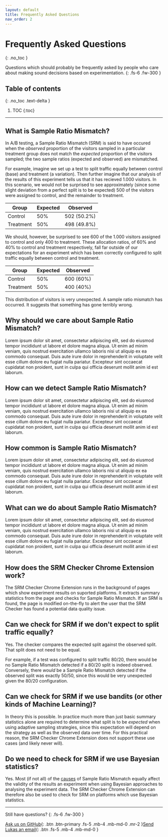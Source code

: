 ```yaml
---
layout: default
title: Frequently Asked Questions
nav_order: 2
---
```


# Frequently Asked Questions
{: .no_toc }


Questions which should probably be frequently asked by people who care about making sound decisions based on experimentation.
{: .fs-6 .fw-300 }

## Table of contents
{: .no_toc .text-delta }

1. TOC
{:toc}

---

## What is Sample Ratio Mismatch?

In A/B testing, a Sample Ratio Mismatch (SRM) is said to have occured when the _observed_ proportion of the visitors sampled in a particular treatment group does not match the _expected_ proportion of the visitors sampled; the two sample ratios (expected and observed) are mismatched.

For example, imagine we set up a test to split traffic equally between control (base) and treatment (a variation). Then further imagine that our analysis of the results of this experiment tells us that it has recieved 1.000 visitors. In this scenario, we would not be surprised to see approximately (since some slight deviation from a perfect split is to be expected) 500 of the visitors were assigned to control, and the remainder to treatment.

Group | Expected | Observed
--- | --- | ---
Control | 50% | 502 (50.2%)
Treatment | 50% | 498 (49.8%)

We should, however, be surprised to see 600 of the 1.000 visitors assigned to control and only 400 to treatment. These allocation ratios, of 60% and 40% to control and treatment respectively, fall far outside of our expectations for an experiment which has been correctly configured to split traffic equally between control and treatment.

Group | Expected | Observed
--- | --- | ---
Control | 50% | 600 (60%)
Treatment | 50% | 400 (40%)

This distribution of visitors is very unexpected. A sample ratio mismatch has occurred. It suggests that something has gone terribly wrong.

## Why should we care about Sample Ratio Mismatch?

Lorem ipsum dolor sit amet, consectetur adipiscing elit, sed do eiusmod tempor incididunt ut labore et dolore magna aliqua. Ut enim ad minim veniam, quis nostrud exercitation ullamco laboris nisi ut aliquip ex ea commodo consequat. Duis aute irure dolor in reprehenderit in voluptate velit esse cillum dolore eu fugiat nulla pariatur. Excepteur sint occaecat cupidatat non proident, sunt in culpa qui officia deserunt mollit anim id est laborum.

## How can we detect Sample Ratio Mismatch?

Lorem ipsum dolor sit amet, consectetur adipiscing elit, sed do eiusmod tempor incididunt ut labore et dolore magna aliqua. Ut enim ad minim veniam, quis nostrud exercitation ullamco laboris nisi ut aliquip ex ea commodo consequat. Duis aute irure dolor in reprehenderit in voluptate velit esse cillum dolore eu fugiat nulla pariatur. Excepteur sint occaecat cupidatat non proident, sunt in culpa qui officia deserunt mollit anim id est laborum.

## How common is Sample Ratio Mismatch?

Lorem ipsum dolor sit amet, consectetur adipiscing elit, sed do eiusmod tempor incididunt ut labore et dolore magna aliqua. Ut enim ad minim veniam, quis nostrud exercitation ullamco laboris nisi ut aliquip ex ea commodo consequat. Duis aute irure dolor in reprehenderit in voluptate velit esse cillum dolore eu fugiat nulla pariatur. Excepteur sint occaecat cupidatat non proident, sunt in culpa qui officia deserunt mollit anim id est laborum.

## What can we do about Sample Ratio Mismatch?

Lorem ipsum dolor sit amet, consectetur adipiscing elit, sed do eiusmod tempor incididunt ut labore et dolore magna aliqua. Ut enim ad minim veniam, quis nostrud exercitation ullamco laboris nisi ut aliquip ex ea commodo consequat. Duis aute irure dolor in reprehenderit in voluptate velit esse cillum dolore eu fugiat nulla pariatur. Excepteur sint occaecat cupidatat non proident, sunt in culpa qui officia deserunt mollit anim id est laborum.

## How does the SRM Checker Chrome Extension work?

The SRM Checker Chrome Extension runs in the background of pages which show experiment results on suported platforms. It extracts summary statistics from the page and checks for Sample Ratio Mismatch. If an SRM is found, the page is modified on-the-fly to alert the user that the SRM Checker has found a potential data quality issue.

## Can we check for SRM if we don't expect to split traffic equally?

Yes. The checker compares the expected split against the observed split. That split does not need to be equal.

For example, if a test was configured to split traffic 80/20, there would be no Sample Ratio Mismatch detected if a 80/20 split is indeed observed. Conversely, there _would_ be a Sample Ratio Mismatch detected if the observed split was exactly 50/50, since this would be very unexpected given the 80/20 configuration.

## Can we check for SRM if we use bandits (or other kinds of Machine Learning)?

In theory this is possible. In practice much more than just basic summary statistics alone are required to determine what split is to be _expected_ when using adaptive sampling strategies, since this expectation will depend on the strategy as well as the observed data over time. For this practical reason, the SRM Checker Chrome Extension does not support these use cases (and likely never will).

## Do we need to check for SRM if we use Bayesian statistics?

Yes. Most (if not all) of the [causes](/srm/docs/causes) of Sample Ratio Mismatch equally affect the validity of the results an experiment when using Bayesian approaches to analysing the experiment data. The SRM Checker Chrome Extension can therefore also be used to check for SRM on platforms which use Bayesian statistics.

---

Still have questions?
{: .fs-6 .fw-300 }

[Ask us on GitHub](https://github.com/lukasvermeer/srm/issues){: .btn .btn-primary .fs-5 .mb-4 .mb-md-0 .mr-2 }[Send Lukas an email](https://lukasvermeer.github.io/#contact){: .btn .fs-5 .mb-4 .mb-md-0 }
